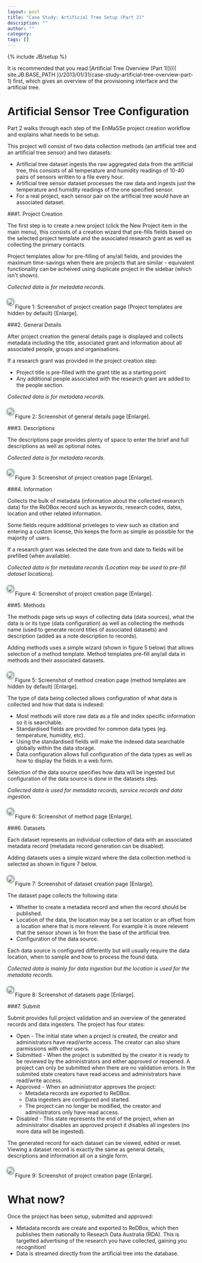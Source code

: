 ```yaml
---
layout: post
title: "Case Study: Artificial Tree Setup (Part 2)"
description: ""
author: ""
category: 
tags: []
---
```

{% include JB/setup %}

<style>
	.workflow_image a {
		color: rgb(0, 136, 204);
		font-style: italic;
	}

	.workflow_image img {
		box-shadow: 0 0 6px black;
		padding: 0px;	
		margin: 10px 0px;
		background: white;
		border-radius: 7.5px;
		border: 0px solid transparent;
	}
	
	/*.workflow_image a:hover + img  {	
		display: block;
		width: auto;
		position: absolute;
		z-index: 9999;
		top: 10px;
	}*/	
	
	#lightbox {
		display: none;
		width: auto;
		position: absolute;
		z-index: 9999;
		top: 25px;
		left: 50%;
		background: none;
	}
	
	#lightbox img {
		overflow: hidden;
		box-shadow: 0 0 6px black;
		padding: 0px;
		margin: 10px;
		border-radius: 7.5px;
		border: 0px solid transparent;
	}
	
	#lightbox a {
		padding: 2px 6px;
		border-radius: 25px;
		border: 1px solid rgba(247, 147, 30, 1);
		background: white;
		display: block;
		position: absolute;
		top: -8px;
		right: -5px;
		font-weight: bold;
		color: red;
	}
	#lightbox a:hover {
		text-decoration: none;
		color: black;
	}
	
</style>
<script type="text/javascript">
	function enlarge(img_id) {	
		var lightbox = document.getElementById("lightbox");
		if (lightbox.style.display == "none" || lightbox.last != img_id) {
			lightbox.last = img_id
			lightbox.style.display="block";	
			var lightbox_content = document.getElementById("lightbox_content");
			lightbox_content.innerHTML = document.getElementById(img_id).innerHTML;
			
			lightbox.style.marginLeft = "-" + lightbox.offsetWidth/2 +"px";	
			lightbox.style.top = document.documentElement.scrollTop + 25 +"px";			
		} else {
			lightbox.style.display="none";	
		}
		
	}
</script>

<span id="lightbox">
	<span id="lightbox_content">dummy_content</span>
	<a onclick="document.getElementById('lightbox').style.display='none'">X</a>
</span>

It is recommended that you read [Artificial Tree Overview (Part 1)]({{ site.JB.BASE_PATH }}/2013/01/31/case-study-artificial-tree-overview-part-1) first, which gives an overview of the provisioning interface and the artificial tree.

Artificial Sensor Tree Configuration
====================================

Part 2 walks through each step of the EnMaSSe project creation workflow and explains what needs to be setup.

This project will consist of two data collection methods (an artificial tree and an artificial tree sensor) and two datasets:
* Artificial tree dataset ingests the raw aggregated data from the artificial tree, this consists of all temperature and humidity readings of 10-40 pairs of sensors written to a file every hour.
* Artificial tree sensor dataset processes the raw data and ingests just the temperature and humidity readings of the one specified sensor.
* For a real project, each sensor pair on the artificial tree would have an associated dataset.

###1. Project Creation

The first step is to create a new project (click the New Project item in the main menu), this consists of a creation wizard that pre-fills fields based on the selected project template and the associated research grant as well as collecting the primary contacts.

Project templates allow for pre-filling of any/all fields, and provides the maximum time-savings when there are projects that are similar - equivalent functionality can be acheived using duplicate project in the sidebar (which isn't shown). 

<i>Collected data is for metadata records.</i>

<span class="workflow_image" id="create_page"><img src="{{ site.JB.BASE_PATH }}/images/new_project.png" /></span>
Figure 1: Screenshot of project creation page (Project templates are hidden by default) <a onclick="enlarge('create_page');">[Enlarge]</a>.


###2. General Details

After project creation the general details page is displayed and collects metadata including the title, associated grant and information about all associated people, groups and organisations.

If a research grant was provided in the project creation step:
* Project title is pre-filled with the grant title as a starting point
* Any additional people associated with the research grant are added to the people section.

<i>Collected data is for metadata records.</i>

<span class="workflow_image" id="details_page"><img src="{{ site.JB.BASE_PATH }}/images/general_details.png" /></span>
Figure 2: Screenshot of general details page <a onclick="enlarge('details_page');">[Enlarge]</a>.

###3. Descriptions

The descriptions page provides plenty of space to enter the brief and full descriptions as well as optional notes.

<i>Collected data is for metadata records.</i>

<span class="workflow_image" id="descriptions_page"><img src="{{ site.JB.BASE_PATH }}/images/description.png" /></span>
Figure 3: Screenshot of project creation page <a onclick="enlarge('descriptions_page');">[Enlarge]</a>.

###4. Information

Collects the bulk of metadata (information about the collected research data) for the ReDBox record such as keywords, research codes, dates, location and other related information.

Some fields require additional priveleges to view such as citation and entering a custom license, this keeps the form as simple as possible for the majority of users.

If a research grant was selected the date from and date to fields will be prefilled (when available).

<i>Collected data is for metadata records (Location may be used to pre-fill dataset locations).</i>

<span class="workflow_image" id="metadata_page"><img src="{{ site.JB.BASE_PATH }}/images/information.jpg" /></span>
Figure 4: Screenshot of project creation page <a onclick="enlarge('metadata_page');">[Enlarge]</a>.


###5. Methods

The methods page sets up ways of collecting data (data sources), what the data is or its type (data configuration) as well as collecting the methods name (used to generate record titles of associated datasets) and description (added as a note description to records).

Adding methods uses a simple wizard (shown in figure 5 below) that allows selection of a method template.  Method templates pre-fill any/all data in methods and their associated datasets.

<span class="workflow_image" id="create_method"><img src="{{ site.JB.BASE_PATH }}/images/create_method.png" /></span>
Figure 5: Screenshot of method creation page (method templates are hidden by default) <a onclick="enlarge('create_method');">[Enlarge]</a>.

The type of data being collected allows configuration of what data is collected and how that data is indexed:
* Most methods will store raw data as a file and index specific information so it is searchable.
* Standardised fields are provided for common data types (eg. temperature, humidity, etc).  
* Using the standardised fields will make the indexed data searchable globally within the data storage.
* Data configuration allows full configuration of the data types as well as how to display the fields in a web form.

Selection of the data source specifies how data will be ingested but configuration of the data source is done in the datasets step.

<i>Collected data is used for metadata records, service records and data ingestion.</i>

<span class="workflow_image" id="methods_page"><img src="{{ site.JB.BASE_PATH }}/images/methods.png" /></span>
Figure 6: Screenshot of method page <a onclick="enlarge('methods_page');">[Enlarge]</a>.

###6. Datasets

Each dataset represents an individual collection of data with an associated metadata record (metadata record generation can be disabled).

Adding datasets uses a simple wizard where the data collection method is selected as shown in figure 7 below.

<span class="workflow_image" id="create_dataset"><img src="{{ site.JB.BASE_PATH }}/images/create_dataset.png" /></span>
Figure 7: Screenshot of dataset creation page <a onclick="enlarge('create_dataset');">[Enlarge]</a>.

The dataset page collects the following data:
* Whether to create a metadata record and when the record should be published.
* Location of the data, the location may be a set location or an offset from a location where that is more relevent.  For example it is more relevent that the sensor shown is 1m from the base of the artificial tree.
* Configuration of the data source.

Each data source is configured differently but will usually require the data location, when to sample and how to process the found data.

<i>Collected data is mainly for data ingestion but the location is used for the metadata records.</i>

<span class="workflow_image" id="datasets_page"><img src="{{ site.JB.BASE_PATH }}/images/dataset.png" /></span>
Figure 8: Screenshot of datasets page <a onclick="enlarge('datasets_page');">[Enlarge]</a>.

###7. Submit

Submit provides full project validation and an overview of the generated records and data ingesters.  The project has four states:
* Open - The initial state when a project is created, the creator and administrators have read/write access.  The creator can also share parmissions with other users.
* Submitted - When the project is submitted by the creator it is ready to be reviewed by the administrators and either approved or reopened.  A project can only be submitted when there are no validation errors.  In the submited state creators have read access and administrators have read/write access.
* Approved - When an administrator approves the project:
	* Metadata records are exported to ReDBox.
	* Data ingesters are configured and started.
	* The project can no longer be modified, the creator and administrators only have read access.
* Disabled - This state represents the end of the project, when an administrator disables an approved project it disables all ingesters (no more data will be ingested).

The generated record for each dataset can be viewed, edited or reset.  Viewing a dataset record is exactly the same as general details, descriptions and information all on a single form. 

<span class="workflow_image" id="submit_page"><img src="{{ site.JB.BASE_PATH }}/images/submit.png" /></span>
Figure 9: Screenshot of project creation page <a onclick="enlarge('submit_page');">[Enlarge]</a>.

What now?
=========
Once the project has been setup, submitted and approved:
* Metadata records are create and exported to ReDBox, which then publishes them nationally to Reseach Data Australia (RDA). This is targetted advertising of the research you have collected, gaining you recognition!
* Data is streamed directly from the artificial tree into the database.


